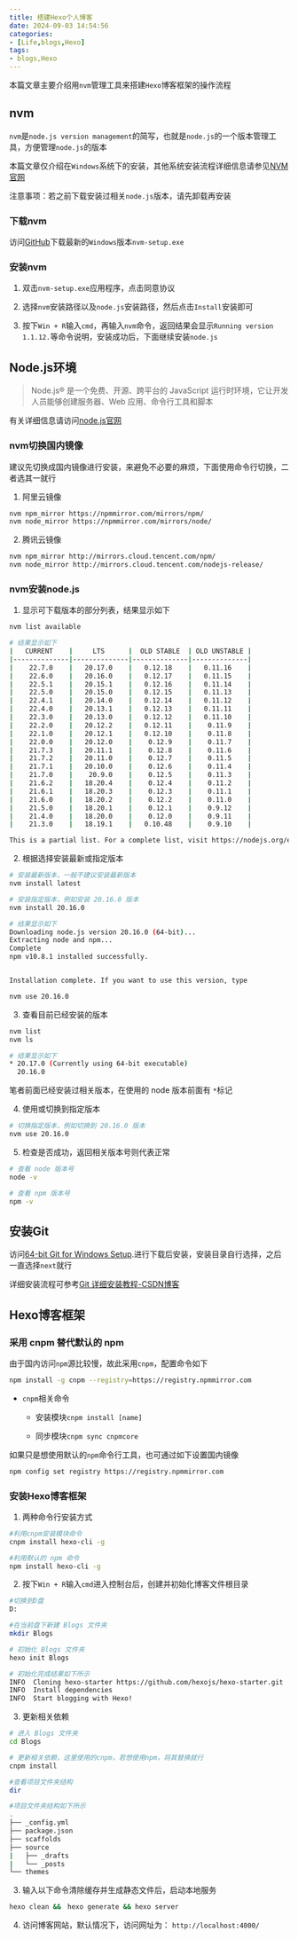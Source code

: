 ```yaml
---
title: 搭建Hexo个人博客
date: 2024-09-03 14:54:56
categories:
- [Life,blogs,Hexo]
tags:
- blogs,Hexo
---
```


本篇文章主要介绍用`nvm`管理工具来搭建`Hexo`博客框架的操作流程

## nvm

`nvm`是`node.js version management`的简写，也就是`node.js`的一个版本管理工具，方便管理`node.js`的版本

本篇文章仅介绍在`Windows`系统下的安装，其他系统安装流程详细信息请参见[NVM官网](https://nvm.uihtm.com/)

注意事项：若之前下载安装过相关`node.js`版本，请先卸载再安装

### 下载nvm

访问[GitHub](https://github.com/coreybutler/nvm-windows/releases)下载最新的`Windows`版本`nvm-setup.exe`

### 安装nvm

1. 双击`nvm-setup.exe`应用程序，点击同意协议

2. 选择`nvm`安装路径以及`node.js`安装路径，然后点击`Install`安装即可

3. 按下`Win + R`输入`cmd`，再输入`nvm`命令，返回结果会显示`Running version 1.1.12.`等命令说明，安装成功后，下面继续安装`node.js`

## Node.js环境

> Node.js® 是一个免费、开源、跨平台的 JavaScript 运行时环境，它让开发人员能够创建服务器、Web 应用、命令行工具和脚本

有关详细信息请访问[node.js官网](https://nodejs.org/zh-cn)

### nvm切换国内镜像

建议先切换成国内镜像进行安装，来避免不必要的麻烦，下面使用命令行切换，二者选其一就行

1. 阿里云镜像

```bash
nvm npm_mirror https://npmmirror.com/mirrors/npm/ 
nvm node_mirror https://npmmirror.com/mirrors/node/
```

2. 腾讯云镜像 

```bash
nvm npm_mirror http://mirrors.cloud.tencent.com/npm/ 
nvm node_mirror http://mirrors.cloud.tencent.com/nodejs-release/
```

### nvm安装node.js

1. 显示可下载版本的部分列表，结果显示如下

```bash
nvm list available
```

```bash
# 结果显示如下
|   CURRENT    |     LTS      |  OLD STABLE  | OLD UNSTABLE |
|--------------|--------------|--------------|--------------|
|    22.7.0    |   20.17.0    |   0.12.18    |   0.11.16    |
|    22.6.0    |   20.16.0    |   0.12.17    |   0.11.15    |
|    22.5.1    |   20.15.1    |   0.12.16    |   0.11.14    |
|    22.5.0    |   20.15.0    |   0.12.15    |   0.11.13    |
|    22.4.1    |   20.14.0    |   0.12.14    |   0.11.12    |
|    22.4.0    |   20.13.1    |   0.12.13    |   0.11.11    |
|    22.3.0    |   20.13.0    |   0.12.12    |   0.11.10    |
|    22.2.0    |   20.12.2    |   0.12.11    |    0.11.9    |
|    22.1.0    |   20.12.1    |   0.12.10    |    0.11.8    |
|    22.0.0    |   20.12.0    |    0.12.9    |    0.11.7    |
|    21.7.3    |   20.11.1    |    0.12.8    |    0.11.6    |
|    21.7.2    |   20.11.0    |    0.12.7    |    0.11.5    |
|    21.7.1    |   20.10.0    |    0.12.6    |    0.11.4    |
|    21.7.0    |    20.9.0    |    0.12.5    |    0.11.3    |
|    21.6.2    |   18.20.4    |    0.12.4    |    0.11.2    |
|    21.6.1    |   18.20.3    |    0.12.3    |    0.11.1    |
|    21.6.0    |   18.20.2    |    0.12.2    |    0.11.0    |
|    21.5.0    |   18.20.1    |    0.12.1    |    0.9.12    |
|    21.4.0    |   18.20.0    |    0.12.0    |    0.9.11    |
|    21.3.0    |   18.19.1    |   0.10.48    |    0.9.10    |

This is a partial list. For a complete list, visit https://nodejs.org/en/download/releases
```

2. 根据选择安装最新或指定版本

```bash
# 安装最新版本，一般不建议安装最新版本
nvm install latest

# 安装指定版本，例如安装 20.16.0 版本
nvm install 20.16.0
```

```bash
# 结果显示如下
Downloading node.js version 20.16.0 (64-bit)...
Extracting node and npm...
Complete
npm v10.8.1 installed successfully.


Installation complete. If you want to use this version, type

nvm use 20.16.0
```

3. 查看目前已经安装的版本

```bash
nvm list
nvm ls
```

```bash
# 结果显示如下
* 20.17.0 (Currently using 64-bit executable)
  20.16.0
```

笔者前面已经安装过相关版本，在使用的 node 版本前面有 `*`标记

4. 使用或切换到指定版本

```bash
# 切换指定版本，例如切换到 20.16.0 版本
nvm use 20.16.0
```

5. 检查是否成功，返回相关版本号则代表正常

```bash
# 查看 node 版本号
node -v

# 查看 npm 版本号
npm -v
```

## 安装Git

访问[64-bit Git for Windows Setup](https://github.com/git-for-windows/git/releases/download/v2.46.0.windows.1/Git-2.46.0-64-bit.exe).进行下载后安装，安装目录自行选择，之后一直选择`next`就行

详细安装流程可参考[Git 详细安装教程-CSDN博客](https://blog.csdn.net/mukes/article/details/115693833)

## Hexo博客框架

### 采用 cnpm 替代默认的 npm

由于国内访问`npm`源比较慢，故此采用`cnpm`，配置命令如下

```bash
npm install -g cnpm --registry=https://registry.npmmirror.com
```

- `cnpm`相关命令

  - 安装模块`cnpm install [name]`

  - 同步模块`cnpm sync cnpmcore`

如果只是想使用默认的`npm`命令行工具，也可通过如下设置国内镜像

```bash
npm config set registry https://registry.npmmirror.com
```

### 安装Hexo博客框架

1. 两种命令行安装方式

```bash
#利用cnpm安装模块命令
cnpm install hexo-cli -g

#利用默认的 npm 命令
npm install hexo-cli -g
```

2. 按下`Win + R`输入`cmd`进入控制台后，创建并初始化博客文件根目录

```bash
#切换到D盘
D:

#在当前盘下新建 Blogs 文件夹
mkdir Blogs

# 初始化 Blogs 文件夹
hexo init Blogs
```

```bash
# 初始化完成结果如下所示
INFO  Cloning hexo-starter https://github.com/hexojs/hexo-starter.git
INFO  Install dependencies
INFO  Start blogging with Hexo!
```

3. 更新相关依赖

```bash
# 进入 Blogs 文件夹
cd Blogs

# 更新相关依赖，这里使用的cnpm，若想使用npm，将其替换就行
cnpm install

#查看项目文件夹结构
dir
```

```bash
#项目文件夹结构如下所示
.
├── _config.yml
├── package.json
├── scaffolds
├── source
|   ├── _drafts
|   └── _posts
└── themes
```

3. 输入以下命令清除缓存并生成静态文件后，启动本地服务

```bash
hexo clean &&　hexo generate && hexo server
```

4. 访问博客网站，默认情况下，访问网址为： `http://localhost:4000/`
